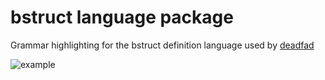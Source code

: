 # bstruct language package

Grammar highlighting for the bstruct definition language used by [deadfad](https://github.com/pwootage/deadfad)


![example](https://raw.githubusercontent.com/Pwootage/language-bstruct/master/demo.png)
